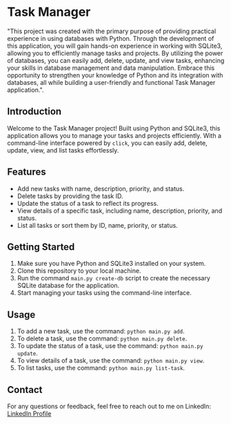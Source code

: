 # Task Manager

"This project was created with the primary purpose of providing practical experience in using databases with Python. 
Through the development of this application, you will gain hands-on experience in working with SQLite3, allowing you to efficiently manage tasks and projects. 
By utilizing the power of databases, you can easily add, delete, update, and view tasks, enhancing your skills in database management and data manipulation. 
Embrace this opportunity to strengthen your knowledge of Python and its integration with databases, all while building a user-friendly and functional Task Manager application.".

## Introduction
Welcome to the Task Manager project! Built using Python and SQLite3, this application allows you to manage your tasks and projects efficiently. With a command-line interface powered by `click`, you can easily add, delete, update, view, and list tasks effortlessly.

## Features
- Add new tasks with name, description, priority, and status.
- Delete tasks by providing the task ID.
- Update the status of a task to reflect its progress.
- View details of a specific task, including name, description, priority, and status.
- List all tasks or sort them by ID, name, priority, or status.

## Getting Started
1. Make sure you have Python and SQLite3 installed on your system.
2. Clone this repository to your local machine.
3. Run the command `main.py create-db` script to create the necessary SQLite database for the application.
4. Start managing your tasks using the command-line interface.

## Usage
1. To add a new task, use the command: `python main.py add`.
2. To delete a task, use the command: `python main.py delete`.
3. To update the status of a task, use the command: `python main.py update`.
4. To view details of a task, use the command: `python main.py view`.
5. To list tasks, use the command: `python main.py list-task`.

## Contact
For any questions or feedback, feel free to reach out to me on LinkedIn: [LinkedIn Profile](www.linkedin.com/in/joseperuby)
